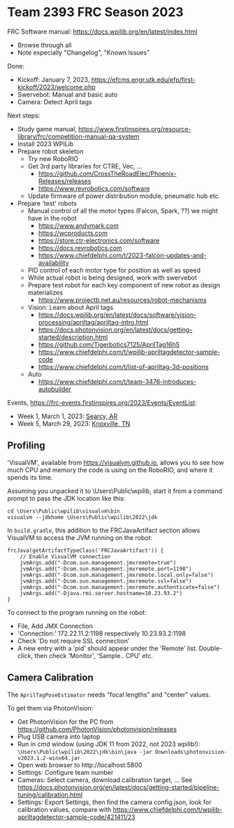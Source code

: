 Team 2393 FRC Season 2023
=========================

FRC Software manual: https://docs.wpilib.org/en/latest/index.html
  * Browse through all
  * Note expecially "Changelog", "Known Issues"
 
Done:
  * Kickoff: January 7, 2023, https://efcms.engr.utk.edu/efp/first-kickoff/2023/welcome.php
  * Swervebot: Manual and basic auto
  * Camera: Detect April tags

Next steps:
  * Study game manual, https://www.firstinspires.org/resource-library/frc/competition-manual-qa-system
  * Install 2023 WPILib
  * Prepare robot skeleton
    * Try new RoboRIO
    * Get 3rd party libraries for CTRE, Vec, ...
      * https://github.com/CrossTheRoadElec/Phoenix-Releases/releases
      * https://www.revrobotics.com/software
    * Update firmware of power distribution module, pneumatic hub etc.
  * Prepare 'test' robots
    * Manual control of all the motor types (Falcon, Spark, ??) we might have in the robot
      * https://www.andymark.com
      * https://wcproducts.com
      * https://store.ctr-electronics.com/software
      * https://docs.revrobotics.com 
      * https://www.chiefdelphi.com/t/2023-falcon-updates-and-availability
    * PID control of each motor type for position as well as speed
    * While actual robot is being designed, work with swervebot
    * Prepare test robot for each key component of new robot as design materializes
      * https://www.projectb.net.au/resources/robot-mechanisms
    * Vision: Learn about April tags
      * https://docs.wpilib.org/en/latest/docs/software/vision-processing/apriltag/apriltag-intro.html
      * https://docs.photonvision.org/en/latest/docs/getting-started/description.html
      * https://github.com/Tigerbotics7125/AprilTag16h5
      * https://www.chiefdelphi.com/t/wpilib-apriltagdetector-sample-code
      * https://www.chiefdelphi.com/t/list-of-apriltag-3d-positions
    * Auto
      * https://www.chiefdelphi.com/t/team-3476-introduces-autobuilder


Events, https://frc-events.firstinspires.org/2023/Events/EventList:
 * Week 1, March 1, 2023: [Searcy, AR](https://maps.google.com/maps?ll=35.249098,-91.726211&z=16&t=m&hl=en-US&gl=US&mapclient=embed&q=Searcy%2C%20AR%2072149)
 * Week 5, March 29, 2023: [Knoxville, TN](https://maps.google.com/maps?ll=35.971789,-83.900286&z=13&t=m&hl=en-US&gl=US&mapclient=embed&q=Knoxville%2C%20TN%2037915)  


Profiling
---------

'VisualVM', available from https://visualvm.github.io,
allows you to see how much CPU and memory the code is using on the RoboRIO,
and where it spends its time.

Assuming you unpacked it to \Users\Public\wpilib,
start it from a command prompt to pass the JDK location like this:

```
cd \Users\Public\wpilib\visualvm\bin
visualvm --jdkhome \Users\Public\wpilib\2022\jdk
```

In `build.gradle`, this addition to the FRCJavaArtifact section
allows VisualVM to access the JVM running on the robot:

```
frcJava(getArtifactTypeClass('FRCJavaArtifact')) {
    // Enable VisualVM connection
    jvmArgs.add("-Dcom.sun.management.jmxremote=true")
    jvmArgs.add("-Dcom.sun.management.jmxremote.port=1198")
    jvmArgs.add("-Dcom.sun.management.jmxremote.local.only=false")
    jvmArgs.add("-Dcom.sun.management.jmxremote.ssl=false")
    jvmArgs.add("-Dcom.sun.management.jmxremote.authenticate=false")
    jvmArgs.add("-Djava.rmi.server.hostname=10.23.93.2")     
}
```

To connect to the program running on the robot:
 * File, Add JMX Connection
 * 'Connection:' 172.22.11.2:1198 respectively 10.23.93.2:1198
 * Check 'Do not require SSL connection'
 * A new entry with a 'pid' should appear under the 'Remote' list.
   Double-click, then check 'Monitor', 'Sample.. CPU' etc.



Camera Calibration
------------------

The `AprilTagPoseEstimator` needs "focal lengths" and "center" values.

To get them via PhotonVision:

 * Get PhotonVision for the PC from https://github.com/PhotonVision/photonvision/releases
 * Plug USB camera into laptop
 * Run in cmd window (using JDK 11 from 2022, not 2023 wpilib!):
   `\Users\Public\wpilib\2022\jdk\bin\java -jar Downloads\photonvision-v2023.1.2-winx64.jar`
 * Open web browser to http://localhost:5800
 * Settings: Configure team number
 * Cameras: Select camera, download calibration target, ...
   See https://docs.photonvision.org/en/latest/docs/getting-started/pipeline-tuning/calibration.html
 * Settings: Export Settings, then find the camera config.json,
   look for calibration values,
   compare with https://www.chiefdelphi.com/t/wpilib-apriltagdetector-sample-code/421411/23

